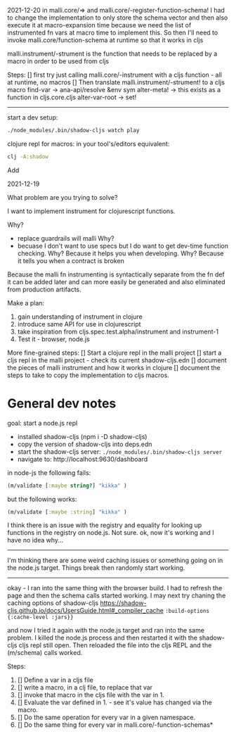 2021-12-20
in malli.core/=> and malli.core/-register-function-schema!
I had to change the implementation to only store the schema vector and then also execute it at macro-expansion time 
because we need the list of instrumented fn vars at macro time to implement this.
So then I'll need to invoke malli.core/function-schema at runtime so that it works in cljs

malli.instrument/-strument is the function that needs to be replaced by a macro in order to 
be used from cljs

Steps:
[] first try just calling malli.core/-instrument with a cljs function - all at runtime, no
macros
[] Then translate malli.instrument/-strument! to a cljs macro
find-var -> ana-api/resolve &env sym
alter-meta! ->  this exists as a function in cljs.core.cljs
alter-var-root -> set!

-------------------------

start a dev setup:
```bash
./node_modules/.bin/shadow-cljs watch play
```

clojure repl for macros:
in your tool's/editors equivalent:

```bash
clj -A:shadow
```

Add 

2021-12-19

What problem are you trying to solve?

I want to implement instrument for clojurescript functions.

Why? 
- replace guardrails will malli
Why?
- becuase I don't want to use specs but I do want to get dev-time function checking.
Why?
Because it helps you when developing.
Why?
Because it tells you when a contract is broken

Because the malli fn instrumenting is syntactically separate from the fn def it can be added later and can more easily 
be generated and also eliminated from production artifacts.

Make a plan:
1. gain understanding of instrument in clojure 
2. introduce same API for use in clojurescript
3. take inspiration from cljs.spec.test.alpha/instrument and instrument-1
4. Test it - browser, node.js

More fine-grained steps:
[] Start a clojure repl in the malli project
[] start a cljs repl in the malli project - check its current shadow-cljs.edn
[] document the pieces of malli instrument and how it works in clojure
[] document the steps to take to copy the implementation to cljs macros.

# General dev notes

goal: start a node.js repl 

- installed shadow-cljs (npm i -D shadow-cljs)
- copy the version of shadow-cljs into deps.edn
- start the shadow-cljs server: `./node_modules/.bin/shadow-cljs server`
- navigate to: http://localhost:9630/dashboard

in node-js the following fails:

```clojure 
(m/validate [:maybe string?] "kikka" )
```
but the following works:

```clojure 
(m/validate [:maybe :string] "kikka" )
```
I think there is an issue with the registry and equality for looking up functions in the registry on node.js.
Not sure.
ok, now it's working and I have no idea why...

--- 
I'm thinking there are some weird caching issues or something going on in the node.js target. 
Things break then randomly start working.


---- 

okay - I ran into the same thing with the browser build. I had to refresh the page and then
the schema calls started working.
I may next try chaning the caching options of shadow-cljs
https://shadow-cljs.github.io/docs/UsersGuide.html#_compiler_cache
`:build-options {:cache-level :jars}}`

and now I tried it again with the node.js target and ran into the same problem. I killed the node.js
process and then restarted it with the shadow-cljs cljs repl still open.
Then reloaded the file into the cljs REPL and the (m/schema) calls worked.


Steps:
1. [] Define a var in a cljs file
2. [] write a macro, in a clj file, to replace that var 
3. [] invoke that macro in the cljs file with the var in 1.
4. [] Evaluate the var defined in 1. - see it's value has changed via the macro.
5. [] Do the same operation for every var in a given namespace.
6. [] Do the same thing for every var in malli.core/-function-schemas*
